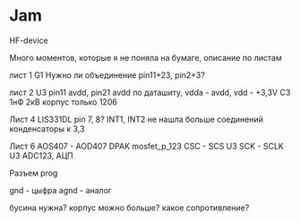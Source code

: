 # Jam
HF-device

Много моментов, которые я не поняла на бумаге, описание по листам

лист 1
G1 Нужно ли объединение pin11+23, pin2+3?

лист 2 
U3 pin11 avdd, pin21 avdd по даташиту, vdda - avdd, vdd - +3,3V
C3 1нФ 2кВ корпус только 1206

Лист 4
LIS331DL pin 7, 8?
INT1, INT2 не нашла больше соединений
конденсаторы к 3,3

Лист 6
AOS407 - AOD407 DPAK mosfet_p_123
CSC - SCS U3
SCK - SCLK U3
ADC123, АЦП

Разъем prog 

gnd - цыфра
agnd - аналог

бусина нужна? корпус можно больше? какое сопротивление?
